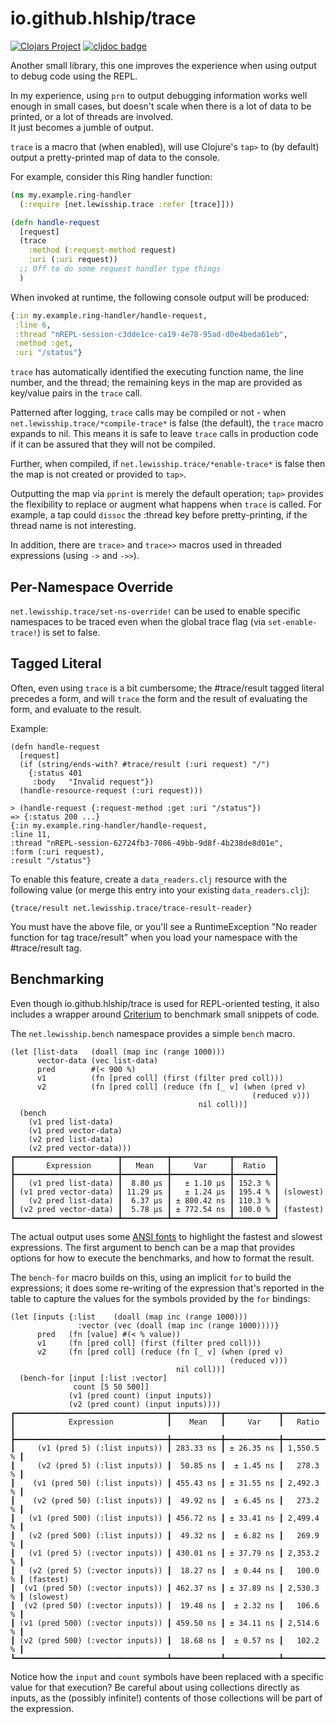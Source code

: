 # io.github.hlship/trace

[![Clojars Project](https://img.shields.io/clojars/v/io.github.hlship/trace.svg)](https://clojars.org/io.github.hlship/trace)
[![cljdoc badge](https://cljdoc.org/badge/io.github.hlship/trace)](https://cljdoc.org/d/io.github.hlship/trace)

Another small library, this one improves the experience when using output to debug code using the REPL.

In my experience, using `prn` to output debugging information works well enough in small cases, 
but doesn't scale when there is a lot of data to be printed, or a lot of threads are involved.  
It just becomes a jumble of output.

`trace` is a macro that (when enabled), will use Clojure's `tap>` to (by default) output a pretty-printed map of data to the console.

For example, consider this Ring handler function:

```clojure
(ns my.example.ring-handler
  (:require [net.lewisship.trace :refer [trace]]))

(defn handle-request
  [request] 
  (trace
    :method (:request-method request)
    :uri (:uri request))
  ;; Off to do some request handler type things
  )
```

When invoked at runtime, the following console output will be produced:

```clojure
{:in my.example.ring-handler/handle-request,
 :line 6,
 :thread "nREPL-session-c3dde1ce-ca19-4e78-95ad-d0e4beda61eb",
 :method :get,
 :uri "/status"}
```

`trace` has automatically identified the executing function name, the line number, and the thread; the remaining keys
in the map are provided as key/value pairs in the `trace` call.

Patterned after logging, `trace` calls may be compiled or not - when `net.lewisship.trace/*compile-trace*` is false
(the default), the `trace` macro expands to nil.  This means it is safe to leave `trace` calls in production code if
it can be assured that they will not be compiled.

Further, when compiled, if `net.lewisship.trace/*enable-trace*` is false then the map is not created or provided to `tap>`.

Outputting the map via `pprint` is merely the default operation; `tap>` provides the flexibility to replace or augment what
happens when `trace` is called.  For example, a tap could `dissoc` the :thread key before pretty-printing, if the thread
name is not interesting.

In addition, there are `trace>` and `trace>>` macros used in threaded expressions (using `->` and `->>`).

## Per-Namespace Override

`net.lewisship.trace/set-ns-override!` can be used to enable specific namespaces to be traced
even when the global trace flag (via `set-enable-trace!`) is set to false.

## Tagged Literal

Often, even using `trace` is a bit cumbersome; the #trace/result tagged literal precedes
a form, and will `trace` the form and the result of evaluating the form, and evaluate to the result.

Example:

```
(defn handle-request
  [request]
  (if (string/ends-with? #trace/result (:uri request) "/")
    {:status 401
     :body   "Invalid request"})
  (handle-resource-request (:uri request)))

> (handle-request {:request-method :get :uri "/status"})
=> {:status 200 ...}
{:in my.example.ring-handler/handle-request,
:line 11,
:thread "nREPL-session-62724fb3-7086-49bb-9d8f-4b238de8d01e",
:form (:uri request),
:result "/status"}
```

To enable this feature, create a `data_readers.clj` resource with the following value (or merge this entry into your existing `data_readers.clj`):

```
{trace/result net.lewisship.trace/trace-result-reader}
```

You must have the above file, or you'll see a RuntimeException "No reader function for tag trace/result" when
you load your namespace with the #trace/result tag.

## Benchmarking

Even though io.github.hlship/trace is used for REPL-oriented testing, it also includes a wrapper around
[Criterium](https://github.com/hugoduncan/criterium) to benchmark small snippets of code.

The `net.lewisship.bench` namespace provides a simple `bench` macro.

```
(let [list-data   (doall (map inc (range 1000)))
      vector-data (vec list-data)
      pred        #(< 900 %)
      v1          (fn [pred coll] (first (filter pred coll)))
      v2          (fn [pred coll] (reduce (fn [_ v] (when (pred v)
                                                      (reduced v)))
                                          nil coll))]
  (bench
    (v1 pred list-data)
    (v1 pred vector-data)
    (v2 pred list-data)
    (v2 pred vector-data)))
┏━━━━━━━━━━━━━━━━━━━━━━━┳━━━━━━━━━━┳━━━━━━━━━━━━━┳━━━━━━━━━┓
┃       Expression      ┃   Mean   ┃     Var     ┃  Ratio  ┃
┣━━━━━━━━━━━━━━━━━━━━━━━╋━━━━━━━━━━╋━━━━━━━━━━━━━╋━━━━━━━━━┫
┃   (v1 pred list-data) ┃  8.80 µs ┃   ± 1.10 µs ┃ 152.3 % ┃
┃ (v1 pred vector-data) ┃ 11.29 µs ┃   ± 1.24 µs ┃ 195.4 % ┃ (slowest)
┃   (v2 pred list-data) ┃  6.37 µs ┃ ± 800.42 ns ┃ 110.3 % ┃
┃ (v2 pred vector-data) ┃  5.78 µs ┃ ± 772.54 ns ┃ 100.0 % ┃ (fastest)
┗━━━━━━━━━━━━━━━━━━━━━━━┻━━━━━━━━━━┻━━━━━━━━━━━━━┻━━━━━━━━━┛

```

The actual output uses some [ANSI fonts](https://github.com/clj-commons/pretty) to highlight the
fastest and slowest expressions. The first argument to bench can be a map that provides options 
for how to execute the benchmarks, and how to format the result.

The `bench-for` macro builds on this, using an implicit `for` to build the expressions;
it does some re-writing of the expression that's reported in the table
to capture the values for the symbols provided by the `for` bindings:

```
(let [inputs {:list    (doall (map inc (range 1000)))
               :vector (vec (doall (map inc (range 1000))))}
      pred   (fn [value] #(< % value))
      v1     (fn [pred coll] (first (filter pred coll)))
      v2     (fn [pred coll] (reduce (fn [_ v] (when (pred v)
                                                 (reduced v)))
                                     nil coll))]
  (bench-for [input [:list :vector]
              count [5 50 500]]
             (v1 (pred count) (input inputs))
             (v2 (pred count) (input inputs))))
┏━━━━━━━━━━━━━━━━━━━━━━━━━━━━━━━━━━┳━━━━━━━━━━━┳━━━━━━━━━━━━┳━━━━━━━━━━━┓
┃            Expression            ┃    Mean   ┃     Var    ┃   Ratio   ┃
┣━━━━━━━━━━━━━━━━━━━━━━━━━━━━━━━━━━╋━━━━━━━━━━━╋━━━━━━━━━━━━╋━━━━━━━━━━━┫
┃     (v1 (pred 5) (:list inputs)) ┃ 283.33 ns ┃ ± 26.35 ns ┃ 1,550.5 % ┃
┃     (v2 (pred 5) (:list inputs)) ┃  50.85 ns ┃  ± 1.45 ns ┃   278.3 % ┃
┃    (v1 (pred 50) (:list inputs)) ┃ 455.43 ns ┃ ± 31.55 ns ┃ 2,492.3 % ┃
┃    (v2 (pred 50) (:list inputs)) ┃  49.92 ns ┃  ± 6.45 ns ┃   273.2 % ┃
┃   (v1 (pred 500) (:list inputs)) ┃ 456.72 ns ┃ ± 33.41 ns ┃ 2,499.4 % ┃
┃   (v2 (pred 500) (:list inputs)) ┃  49.32 ns ┃  ± 6.82 ns ┃   269.9 % ┃
┃   (v1 (pred 5) (:vector inputs)) ┃ 430.01 ns ┃ ± 37.79 ns ┃ 2,353.2 % ┃
┃   (v2 (pred 5) (:vector inputs)) ┃  18.27 ns ┃  ± 0.44 ns ┃   100.0 % ┃ (fastest)
┃  (v1 (pred 50) (:vector inputs)) ┃ 462.37 ns ┃ ± 37.89 ns ┃ 2,530.3 % ┃ (slowest)
┃  (v2 (pred 50) (:vector inputs)) ┃  19.48 ns ┃  ± 2.32 ns ┃   106.6 % ┃
┃ (v1 (pred 500) (:vector inputs)) ┃ 459.50 ns ┃ ± 34.11 ns ┃ 2,514.6 % ┃
┃ (v2 (pred 500) (:vector inputs)) ┃  18.68 ns ┃  ± 0.57 ns ┃   102.2 % ┃
┗━━━━━━━━━━━━━━━━━━━━━━━━━━━━━━━━━━┻━━━━━━━━━━━┻━━━━━━━━━━━━┻━━━━━━━━━━━┛
```

Notice how the `input` and `count` symbols have been replaced with a specific value
for that execution?  Be careful about using collections directly as inputs, as the (possibly infinite!)
contents of those collections will be part of the expression.
